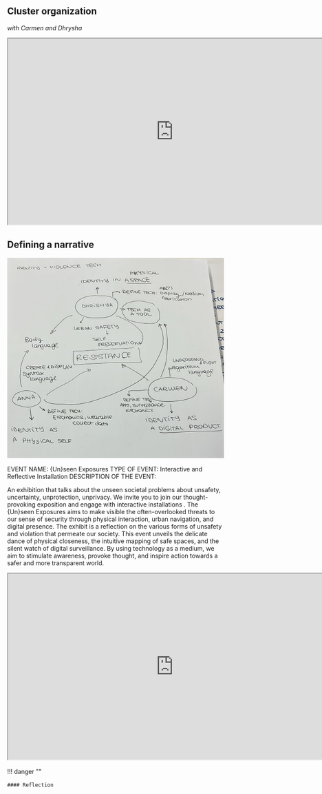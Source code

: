 ## Cluster organization
*with Carmen and Dhrysha*
<iframe width="768" height="432" src="https://docs.google.com/document/d/1SYBGEdsdivbRelbIyogP_1tOF_2mzNxesV_T-h3hsPI/edit?usp=sharing"></iframe>

## Defining a narrative
![alt text](<../images/design_studio/Immagine WhatsApp 2024-04-15 ore 13.12.15_20ebee29.jpg>)

EVENT NAME: {Un}seen Exposures
TYPE OF EVENT: Interactive and Reflective Installation
DESCRIPTION OF THE EVENT:

An exhibition that talks about the unseen societal problems about unsafety, uncertainty, unprotection, unprivacy.
We invite you to join our thought-provoking exposition and engage with interactive installations . The {Un}seen Exposures aims to make visible the often-overlooked threats to our sense of security through physical interaction, urban navigation, and digital presence.
The exhibit is a reflection on the various forms of unsafety and violation that permeate our society. This event unveils the delicate dance of physical closeness, the intuitive mapping of safe spaces, and the silent watch of digital surveillance. By using technology as a medium, we aim to stimulate awareness, provoke thought, and inspire action towards a safer and more transparent world.

<iframe width="768" height="432" src="https://acrobat.adobe.com/id/urn:aaid:sc:EU:e3c57202-4d6f-43d1-a6bd-7c6a789df295"></iframe>

!!! danger ""

    #### Reflection
    